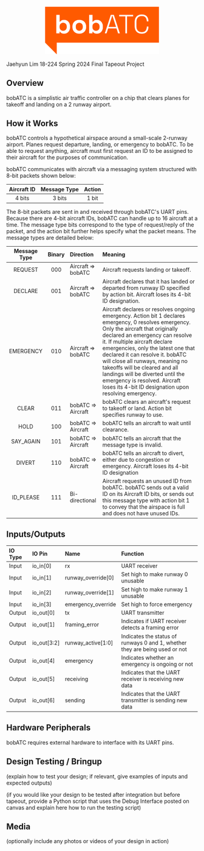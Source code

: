 <p align="center"><img src="bobATC_logo.png" alt="drawing" width="300"/></p>

Jaehyun Lim
18-224 Spring 2024 Final Tapeout Project

## Overview

bobATC is a simplistic air traffic controller on a chip that clears planes for takeoff and landing on a 2 runway airport. 

## How it Works

bobATC controls a hypothetical airspace around a small-scale 2-runway airport. Planes request departure, landing, or emergency to bobATC. To be able to request anything, aircraft must first request an ID to be assigned to their aircraft for the purposes of communication.

bobATC communicates with aircraft via a messaging system structured with 8-bit packets shown below:

| Aircraft ID   | Message Type  | Action |
|:-------------:|:-------------:|:------:|
| 4 bits        | 3 bits        | 1 bit  |

The 8-bit packets are sent in and received through bobATC's UART pins. Because there are 4-bit aircraft IDs, bobATC can handle up to 16 aircraft at a time. The message type bits correspond to the type of request/reply of the packet, and the action bit further helps specify what the packet means. The message types are detailed below:

| Message Type    | Binary | Direction | Meaning |
|:-------------:  |:------:|:------  | :- |
| REQUEST         | 000    | Aircraft => bobATC | Aircraft requests landing or takeoff. |
| DECLARE         | 001    | Aircraft => bobATC | Aircraft declares that it has landed or departed from runway ID specified by action bit. Aircraft loses its 4-bit ID designation. |
| EMERGENCY       | 010    | Aircraft => bobATC | Aircraft declares or resolves ongoing emergency. Action bit 1 declares emergency, 0 resolves emergency. Only the aircraft that originally declared an emergency can resolve it. If multiple aircraft declare emergencies, only the latest one that declared it can resolve it. bobATC will close all runways, meaning no takeoffs will be cleared and all landings will be diverted until the emergency is resolved. Aircraft loses its 4-bit ID designation upon resolving emergency. |
| CLEAR           | 011    | bobATC => Aircraft | bobATC clears an aircraft's request to takeoff or land. Action bit specifies runway to use. |
| HOLD            | 100    | bobATC => Aircraft | bobATC tells an aircraft to wait until clearance. |
| SAY_AGAIN       | 101    | bobATC => Aircraft | bobATC tells an aircraft that the message type is invalid. |
| DIVERT          | 110    | bobATC => Aircraft | bobATC tells an aircraft to divert, either due to congestion or emergency. Aircraft loses its 4-bit ID designation |
| ID_PLEASE       | 111    | Bi-directional | Aircraft requests an unused ID from bobATC. bobATC sends out a valid ID on its Aircraft ID bits, or sends out this message type with action bit 1 to convey that the airspace is full and does not have unused IDs. |

## Inputs/Outputs

| IO Type | IO Pin | Name | Function |
|:--------|:-------|:-----|:---------|
| Input   | io_in[0] | rx | UART receiver |
| Input   | io_in[1] | runway_override[0] | Set high to make runway 0 unusable |
| Input   | io_in[2] | runway_override[1] | Set high to make runway 1 unusable |
| Input   | io_in[3] | emergency_override | Set high to force emergency |
| Output | io_out[0] | tx | UART transmitter |
| Output | io_out[1] | framing_error | Indicates if UART receiver detects a framing error |
| Output | io_out[3:2] | runway_active[1:0] | Indicates the status of runways 0 and 1, whether they are being used or not |
| Output | io_out[4] | emergency | Indicates whether an emergency is ongoing or not |
| Output | io_out[5] | receiving | Indicates that the UART receiver is receiving new data |
| Output | io_out[6] | sending | Indicates that the UART transmitter is sending new data |




## Hardware Peripherals

bobATC requires external hardware to interface with its UART pins.

## Design Testing / Bringup

(explain how to test your design; if relevant, give examples of inputs and expected outputs)

(if you would like your design to be tested after integration but before tapeout, provide a Python script that uses the Debug Interface posted on canvas and explain here how to run the testing script)

## Media

(optionally include any photos or videos of your design in action)
